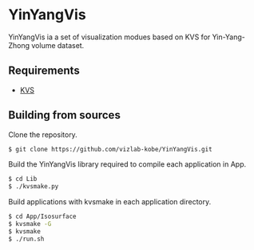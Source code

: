 # YinYangVis
YinYangVis ia a set of visualization modues based on KVS for Yin-Yang-Zhong volume dataset.

## Requirements
* [KVS](https://github.com/naohisas/KVS)

## Building from sources
Clone the repository.
```bash
$ git clone https://github.com/vizlab-kobe/YinYangVis.git
```

Build the YinYangVis library required to compile each application in App.
```bash
$ cd Lib
$ ./kvsmake.py
```

Build applications with kvsmake in each application directory.
```bash
$ cd App/Isosurface
$ kvsmake -G
$ kvsmake
$ ./run.sh
```
